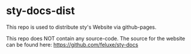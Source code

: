 # sty-docs-dist

This repo is used to distribute sty's Website via github-pages.

This repo does NOT contain any source-code. The source for the website can be found here: https://github.com/feluxe/sty-docs
